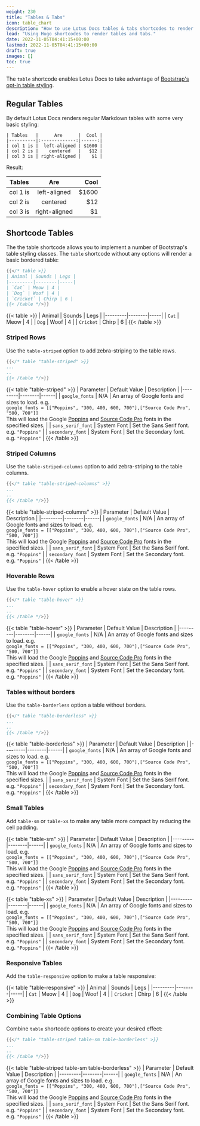 ```yaml
---
weight: 230
title: "Tables & Tabs"
icon: table_chart
description: "How to use Lotus Docs tables & tabs shortcodes to render great looking markdown tables and tabs"
lead: "Using Hugo shortcodes to render tables and tabs."
date: 2022-11-05T04:41:15+00:00
lastmod: 2022-11-05T04:41:15+00:00
draft: true
images: []
toc: true
---
```


The `table` shortcode enables Lotus Docs to take advantage of [Bootstrap's opt-in table styling](https://getbootstrap.com/docs/5.2/content/tables).
## Regular Tables

By default Lotus Docs renders regular Markdown tables with some very basic styling:

```
| Tables   |      Are      |  Cool |
|----------|:-------------:|------:|
| col 1 is |  left-aligned | $1600 |
| col 2 is |    centered   |   $12 |
| col 3 is | right-aligned |    $1 |
```

Result:

| Tables   |      Are      |  Cool |
|----------|:-------------:|------:|
| col 1 is |  left-aligned | $1600 |
| col 2 is |    centered   |   $12 |
| col 3 is | right-aligned |    $1 |

## Shortcode Tables

The the table shortcode allows you to implement a number of Bootstrap's table styling classes. The `table` shortcode without any options will render a basic bordered table:

```go
{{</* table >}}
| Animal | Sounds | Legs |
|---------|--------|-----|
| `Cat` | Meow | 4 |
| `Dog` | Woof | 4 |
| `Cricket` | Chirp | 6 |
{{< /table */>}}
```

{{< table >}}
| Animal | Sounds | Legs |
|---------|--------|-----|
| `Cat` | Meow | 4 |
| `Dog` | Woof | 4 |
| `Cricket` | Chirp | 6 |
{{< /table >}}

### Striped Rows

Use the `table-striped` option to add zebra-striping to the table rows.

```go
{{</* table "table-striped" >}}
...
..
{{< /table */>}}
```

{{< table "table-striped" >}}
| Parameter | Default Value | Description |
|---------|--------|------|
| `google_fonts` | N/A | An array of Google fonts and sizes to load. e.g.<br>`google_fonts = [["Poppins", "300, 400, 600, 700"],["Source Code Pro", "500, 700"]]`<br> This will load the Google [Poppins](https://fonts.google.com/specimen/Poppins) and [Source Code Pro](https://fonts.google.com/specimen/Source+Code+Pro) fonts in the specified sizes. |
| `sans_serif_font` | System Font | Set the Sans Serif font. e.g. `"Poppins"` |
| `secondary_font` | System Font | Set the Secondary font. e.g. `"Poppins"` |
{{< /table >}}

### Striped Columns

Use the `table-striped-columns` option to add zebra-striping to the table columns.

```go
{{</* table "table-striped-columns" >}}
...
..
{{< /table */>}}
```

{{< table "table-striped-columns" >}}
| Parameter | Default Value | Description |
|---------|--------|------|
| `google_fonts` | N/A | An array of Google fonts and sizes to load. e.g.<br>`google_fonts = [["Poppins", "300, 400, 600, 700"],["Source Code Pro", "500, 700"]]`<br> This will load the Google [Poppins](https://fonts.google.com/specimen/Poppins) and [Source Code Pro](https://fonts.google.com/specimen/Source+Code+Pro) fonts in the specified sizes. |
| `sans_serif_font` | System Font | Set the Sans Serif font. e.g. `"Poppins"` |
| `secondary_font` | System Font | Set the Secondary font. e.g. `"Poppins"` |
{{< /table >}}

### Hoverable Rows

Use the `table-hover` option to enable a hover state on the table rows.

```go
{{</* table "table-hover" >}}
...
..
{{< /table */>}}
```

{{< table "table-hover" >}}
| Parameter | Default Value | Description |
|---------|--------|------|
| `google_fonts` | N/A | An array of Google fonts and sizes to load. e.g.<br>`google_fonts = [["Poppins", "300, 400, 600, 700"],["Source Code Pro", "500, 700"]]`<br> This will load the Google [Poppins](https://fonts.google.com/specimen/Poppins) and [Source Code Pro](https://fonts.google.com/specimen/Source+Code+Pro) fonts in the specified sizes. |
| `sans_serif_font` | System Font | Set the Sans Serif font. e.g. `"Poppins"` |
| `secondary_font` | System Font | Set the Secondary font. e.g. `"Poppins"` |
{{< /table >}}

### Tables without borders

Use the `table-borderless` option a table without borders.

```go
{{</* table "table-borderless" >}}
...
..
{{< /table */>}}
```

{{< table "table-borderless" >}}
| Parameter | Default Value | Description |
|---------|--------|------|
| `google_fonts` | N/A | An array of Google fonts and sizes to load. e.g.<br>`google_fonts = [["Poppins", "300, 400, 600, 700"],["Source Code Pro", "500, 700"]]`<br> This will load the Google [Poppins](https://fonts.google.com/specimen/Poppins) and [Source Code Pro](https://fonts.google.com/specimen/Source+Code+Pro) fonts in the specified sizes. |
| `sans_serif_font` | System Font | Set the Sans Serif font. e.g. `"Poppins"` |
| `secondary_font` | System Font | Set the Secondary font. e.g. `"Poppins"` |
{{< /table >}}


### Small Tables

Add `table-sm` or `table-xs` to make any table more compact by reducing the cell padding.

{{< table "table-sm" >}}
| Parameter | Default Value | Description |
|---------|--------|------|
| `google_fonts` | N/A | An array of Google fonts and sizes to load. e.g.<br>`google_fonts = [["Poppins", "300, 400, 600, 700"],["Source Code Pro", "500, 700"]]`<br> This will load the Google [Poppins](https://fonts.google.com/specimen/Poppins) and [Source Code Pro](https://fonts.google.com/specimen/Source+Code+Pro) fonts in the specified sizes. |
| `sans_serif_font` | System Font | Set the Sans Serif font. e.g. `"Poppins"` |
| `secondary_font` | System Font | Set the Secondary font. e.g. `"Poppins"` |
{{< /table >}}

{{< table "table-xs" >}}
| Parameter | Default Value | Description |
|---------|--------|------|
| `google_fonts` | N/A | An array of Google fonts and sizes to load. e.g.<br>`google_fonts = [["Poppins", "300, 400, 600, 700"],["Source Code Pro", "500, 700"]]`<br> This will load the Google [Poppins](https://fonts.google.com/specimen/Poppins) and [Source Code Pro](https://fonts.google.com/specimen/Source+Code+Pro) fonts in the specified sizes. |
| `sans_serif_font` | System Font | Set the Sans Serif font. e.g. `"Poppins"` |
| `secondary_font` | System Font | Set the Secondary font. e.g. `"Poppins"` |
{{< /table >}}

### Responsive Tables

Add the `table-responsive` option to make a table responsive:

{{< table "table-responsive" >}}
| Animal | Sounds | Legs |
|---------|--------|-----|
| `Cat` | Meow | 4 |
| `Dog` | Woof | 4 |
| `Cricket` | Chirp | 6 |
{{< /table >}}

### Combining Table Options

Combine `table` shortcode options to create your desired effect:

```go
{{</* table "table-striped table-sm table-borderless" >}}
...
..
{{< /table */>}}
```

{{< table "table-striped table-sm table-borderless" >}}
| Parameter | Default Value | Description |
|---------|--------|------|
| `google_fonts` | N/A | An array of Google fonts and sizes to load. e.g.<br>`google_fonts = [["Poppins", "300, 400, 600, 700"],["Source Code Pro", "500, 700"]]`<br> This will load the Google [Poppins](https://fonts.google.com/specimen/Poppins) and [Source Code Pro](https://fonts.google.com/specimen/Source+Code+Pro) fonts in the specified sizes. |
| `sans_serif_font` | System Font | Set the Sans Serif font. e.g. `"Poppins"` |
| `secondary_font` | System Font | Set the Secondary font. e.g. `"Poppins"` |
{{< /table >}}